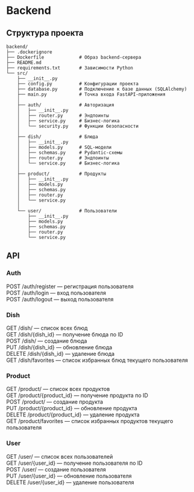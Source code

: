 # Backend

## Структура проекта
```
backend/
├── .dockerignore 
├── Dockerfile             # Образ backend-сервера
├── README.md
├── requirements.txt       # Зависимости Python
└── src/
    ├── __init__.py
    ├── config.py          # Конфигурации проекта
    ├── database.py        # Подключение к базе данных (SQLAlchemy)
    ├── main.py            # Точка входа FastAPI-приложения
    │
    ├── auth/              # Авторизация
    │   ├── __init__.py
    │   ├── router.py      # Эндпоинты
    │   ├── service.py     # Бизнес-логика
    │   └── security.py    # Функции безопасности
    │
    ├── dish/              # Блюда
    │   ├── __init__.py
    │   ├── models.py      # SQL-модели
    │   ├── schemas.py     # Pydantic-схемы
    │   ├── router.py      # Эндпоинты
    │   └── service.py     # Бизнес-логика
    │
    ├── product/           # Продукты
    │   ├── __init__.py
    │   ├── models.py
    │   ├── schemas.py 
    │   ├── router.py 
    │   └── service.py 
    │
    └── user/              # Пользователи
        ├── __init__.py
        ├── models.py
        ├── schemas.py
        ├── router.py
        └── service.py
```

## API
### Auth
POST /auth/register — регистрация пользователя\
POST /auth/login — вход пользователя\
POST /auth/logout — выход пользователя

### Dish
GET /dish/ — список всех блюд\
GET /dish/{dish_id} — получение блюда по ID\
POST /dish/ — создание блюда\
PUT /dish/{dish_id} — обновление блюда\
DELETE /dish/{dish_id} — удаление блюда\
GET /dish/favorites — список избранных блюд текущего пользователя

### Product
GET /product/ — список всех продуктов\
GET /product/{product_id} — получение продукта по ID\
POST /product/ — создание продукта\
PUT /product/{product_id} — обновление продукта\
DELETE /product/{product_id} — удаление продукта\
GET /product/favorites — список избранных продуктов текущего пользователя

### User
GET /user/ — список всех пользователей\
GET /user/{user_id} — получение пользователя по ID\
POST /user/ — создание пользователя\
PUT /user/{user_id} — обновление пользователя\
DELETE /user/{user_id} — удаление пользователя

